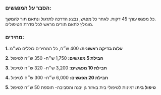 ### הסבר על המפגשים:
כל מפגש עורך 45 דקות. לאחר כל מפגש, נבצע הדרכה לתרגול ונתאם תור להמשך.<br>
מומלץ לתאם תורים מראש לכל סדרת הטיפולים.
 
### מחירים:
**1. עלות בדיקה ראשונית:** 400 ש״ח, כל המחירים כוללים מע״מ

**2. חבילת 5 מפגשים:** 1,750 ש״ח- 350 ש״ח לטיפול

**3. חבילת 10 מפגשים:** 3,200 ש״ח- 320 ש״ח לטיפול

**4. חבילת 20 מפגשים:** 6,000 ש״ח- 300 ש״ח לטיפול

**5. טיפול בית:** זמינות לטיפולי בית באזור גן יבנה והסביבה- תוספת 50 ש״ח לטיפול
 

